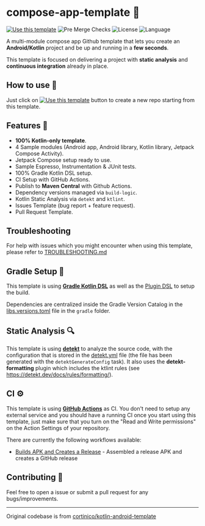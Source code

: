 # compose-app-template 🤖

[![Use this template](https://img.shields.io/badge/from-compose--app--template-brightgreen?logo=dropbox)](https://github.com/rhenwinch/compose-app-template/generate) ![Pre Merge Checks](https://github.com/rhenwinch/compose-app-template/workflows/Pre%20Merge%20Checks/badge.svg) ![License](https://img.shields.io/github/license/rhenwinch/compose-app-template.svg) ![Language](https://img.shields.io/github/languages/top/rhenwinch/compose-app-template?color=blue&logo=kotlin)

A multi-module compose app Github template that lets you create an **Android/Kotlin** project and be up and running in a **few seconds**.

This template is focused on delivering a project with **static analysis** and **continuous integration** already in place.

## How to use 👣

Just click on [![Use this template](https://img.shields.io/badge/-Use%20this%20template-brightgreen)](https://github.com/rhenwinch/compose-app-template/generate) button to create a new repo starting from this template.

## Features 🎨

- **100% Kotlin-only template**.
- 4 Sample modules (Android app, Android library, Kotlin library, Jetpack Compose Activity).
- Jetpack Compose setup ready to use.
- Sample Espresso, Instrumentation & JUnit tests.
- 100% Gradle Kotlin DSL setup.
- CI Setup with GitHub Actions.
- Publish to **Maven Central** with Github Actions.
- Dependency versions managed via `build-logic`.
- Kotlin Static Analysis via `detekt` and `ktlint`.
- Issues Template (bug report + feature request).
- Pull Request Template.

## Troubleshooting

For help with issues which you might encounter when using this template, please refer to [TROUBLESHOOTING.md](TROUBLESHOOTING.md)

## Gradle Setup 🐘

This template is using [**Gradle Kotlin DSL**](https://docs.gradle.org/current/userguide/kotlin_dsl.html) as well as the [Plugin DSL](https://docs.gradle.org/current/userguide/plugins.html#sec:plugins_block) to setup the build.

Dependencies are centralized inside the Gradle Version Catalog in the [libs.versions.toml](gradle/libs.versions.toml) file in the `gradle` folder.

## Static Analysis 🔍

This template is using [**detekt**](https://github.com/detekt/detekt) to analyze the source code, with the configuration that is stored in the [detekt.yml](config/detekt/detekt.yml) file (the file has been generated with the `detektGenerateConfig` task). It also uses the **detekt-formatting** plugin which includes the ktlint rules (see https://detekt.dev/docs/rules/formatting/).

## CI ⚙️

This template is using [**GitHub Actions**](https://github.com/rhenwinch/compose-app-template/actions) as CI. You don't need to setup any external service and you should have a running CI once you start using this template, just make sure that you turn on the "Read and Write permissions" on the Action Settings of your repository.

There are currently the following workflows available:
- [Builds APK and Creates a Release](.github/workflows/apk_release_ci.yaml) - Assembled a release APK and creates a GitHub release

## Contributing 🤝

Feel free to open a issue or submit a pull request for any bugs/improvements.

---

Original codebase is from [cortinico/kotlin-android-template](https://github.com/cortinico/kotlin-android-template)

